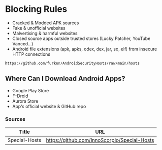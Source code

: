 # Blocking Rules
- Cracked & Modded APK sources
- Fake & unofficial websites
- Malvertising & harmful websites
- Closed source apps outside trusted stores (Lucky Patcher, YouTube Vanced...)
- Android file extensions (apk, apks, odex, dex, jar, so, elf) from insecure HTTP connections

```sh
https://github.com/furkun/AndroidSecurityHosts/raw/main/hosts
```

## Where Can I Download Android Apps?
- Google Play Store
- F-Droid
- Aurora Store
- App's official website & GitHub repo

### Sources
| Title | URL |
| --- | --- |
| Special-Hosts | https://github.com/InnoScorpio/Special-Hosts |
